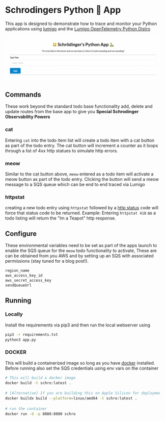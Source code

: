 # Schrodingers Python 🐍 App 

This app is designed to demonstrate how to trace and monitor your Python applications using [lumigo](https://lumigo.io) and the [Lumigo OpenTelemetry Python Distro](https://github.com/lumigo-io/opentelemetry-python-distro)

![Schrodingers python app](./images/screenshot.png)

## Commands 

These work beyond the standard todo base functionality add, delete and update routes from the base app to give you **Special Schrodinger Observability Powers**

### cat

Entering `cat` into the todo item list will create a todo item with a cat button as part of the todo entry. The cat button will increment a counter as it loops through a list of 4xx http statues to simulate http errors. 

### meow

Similar to the cat button above, `meow` entered as a todo item will activate a meow button as part of the todo entry. Clicking the button will send a meow message to a SQS queue which can be end to end traced via Lumigo 

### httpstat

creating a new todo entry using `httpstat` followed by a [http status](https://developer.mozilla.org/en-US/docs/Web/HTTP/Status) code will force that status code to be returned. Example: Entering `httpstat 418` as a todo listing will return the "Im a Teapot" http response.

## Configure 

These environmental variables need to be set as part of the apps launch to enable the SQS queue for the `meow` todo functionality to activate, These are can be obtained from you AWS and by setting up an SQS with associated permissions (stay tuned for a blog post!).

```
region_name
aws_access_key_id
aws_secret_access_key
sendQueueUrl
```

## Running 

### Locally

Install the requirements via pip3 and then run the local webserver using 

```bash
pip3 -r requirements.txt
python3 app.py
```

### DOCKER 

This will build a containerized image so long as you have [docker](https://docs.docker.com/get-docker/) installed. Before running also set the SQS credentials using env vars on the container  

```bash
# This will build a docker image
docker build -t schro:latest .

# [Alternative] If you are building this on Apple Silicon for deployment on amd64, Then this is the build command you are looking for 
docker buildx build --platform=linux/amd64 -t schro:latest . 

# run the container
docker run -d -p 8080:8080 schro
```

